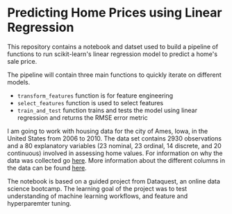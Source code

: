 # Predicting Home Prices using Linear Regression
This repository contains a notebook and datset used to build a pipeline of functions to run scikit-learn's linear regression model to predict a home's sale price.

The pipeline will contain three main functions to quickly iterate on different models.
- `transform_features` function is for feature engineering
- `select_features` function is used to select features 
- `train_and_test` function trains and tests the model using linear regression and returns the RMSE error metric


I am going to work with housing data for the city of Ames, Iowa, in the United States from 2006 to 2010. The data set contains 2930 observations and a 80 explanatory variables (23 nominal, 23 ordinal, 14 discrete, and 20 continuous) involved in assessing home values. For information on why the data was collected go [here](https://doi.org/10.1080/10691898.2011.11889627). More information about the different columns in the data can be found [here](https://s3.amazonaws.com/dq-content/307/data_description.txt).


The notebook is based on a guided project from Dataquest, an online data science bootcamp. The learning goal of the project was to test understanding of machine learning workflows, and feature and hyperparemter tuning.
